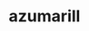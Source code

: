 ---
id: 184
title: azumarill
types: [water,fairy]
image: https://raw.githubusercontent.com/PokeAPI/sprites/master/sprites/pokemon/184.png
---